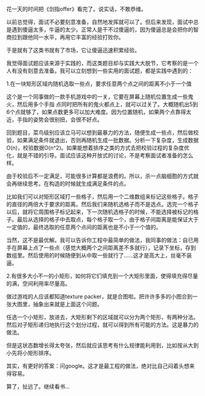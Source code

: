 花一天的时间把《剑指offer》看完了。说实话，不敢恭维。

以前总觉得，面试不必要刻意准备，自然地发挥就可以了。但后来发现，面试中总是遇到傻逼太多，牛逼的太少。正常人是干不过傻逼的，因为傻逼总是会把你的智商拉到跟他同一水平，再用它丰富的经验打败你。

于是就有了这类书就有了市场，它让傻逼迅速积累经验。

我觉得面试题应该来源于实践的，而这类题目却与实践大大脱节，它考察的是一个人有没有刻意去准备。我可以立刻想到一些实用的面试题，都是实践中遇到的：

1.在一块矩形区域内随机选取一些点，要求任意两个点之间的距离不小于一个值

这个是一个同事做的一款手机游戏中的一关，它要在屏幕上随机位置生成一些鬼火，然后用多个手指
点同时把所有的鬼火都点上，就可以过关了。大概随机出5到6个点就够了，如果点数更多可以加大难度。因为位置随机，如果两个点靠得太近，手指的姿势会很别扭，会很不好点。

回到题目，菜鸟级别应该立马可以想到最暴力的方法，随便生成一些点，然后做校验，如果满足条件就退出，否则再随机生成一批数据。分析一下复杂度，生成数据O(n)，校验数据O(n^2)。如果能想着排序之类的方式去把校验过程的复杂度优化，就是不错的引导。面试应该这种开放式的讨论，不是考察面试者准备的怎么样。

由于校验后不一定满足，可能很多计算都是浪费的。所以，杀一点脑细胞的方式就会再继续思考。在构造的时候就生成满足条件的点。

比如我们可以对矩形区域打一些格子，然后用一个二维数组来标记这些格子。格子的直径的两倍大于要求的距离。然后我们来随机选格子而不是选点。选完一个格子以后，就将它周围格子标记起来，下一次随机选格子的时候，不能选择被标记的格子。最后从选择的格子中去取点，每个格子取一个，由于格子间距离是能保证大于一定值的，最终选取的任意两个点间的距离也是不小于一个值的。

当然，这不是最优解。我可以告诉你工程中最简单的做法，我同事的做法：自已用手在屏幕上点了一些点（感觉大概两个之间距离差不多就行），记录下坐标，存到数组里。然后使用的时候随便到从中取一些就行了......这才是高大上，丝毫不装逼。

2.有很多大小不一的小矩形，如何将它们填充到一个大矩形里面，使得填充得尽量的满，空间利用率尽量高。

做过游戏的人应该都知道texture packer，就是合图啦。把许许多多的小图合到一张大图里，抽象出来就是上面这个问题。

任选一个小矩形，放进去，大矩形剩下的区域就可以分为两个矩形，有两种分法。然后对子矩形递归地执行这个划分过程，就可以得到所有可能的方法。这是暴力的做法。

但是这状态数增长得太夸张，然后就应该思考有什么规律能利用到，比如按从大到小先将小矩形排序。

其实，有更好的答案：问google。这才是最工程的做法，绝对比自己闷着头想来得容易。

算了，扯远了。继续看书...